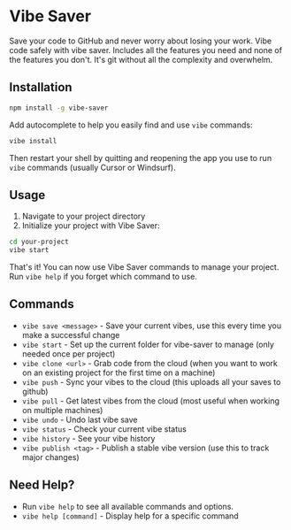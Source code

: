 # Vibe Saver

Save your code to GitHub and never worry about losing your work. Vibe code safely with vibe saver. Includes all the features you need and none of the features you don't. It's git without all the complexity and overwhelm.

## Installation

```bash
npm install -g vibe-saver
```

Add autocomplete to help you easily find and use `vibe` commands:

```bash
vibe install
```

Then restart your shell by quitting and reopening the app you use to run `vibe` commands (usually Cursor or Windsurf).

## Usage

1. Navigate to your project directory
2. Initialize your project with Vibe Saver:

```bash
cd your-project
vibe start
```

That's it! You can now use Vibe Saver commands to manage your project. Run `vibe help` if you forget which command to use.

## Commands

- `vibe save <message>` - Save your current vibes, use this every time you make a successful change
- `vibe start` - Set up the current folder for vibe-saver to manage (only needed once per project)
- `vibe clone <url>` - Grab code from the cloud (when you want to work on an existing project for the first time on a machine)
- `vibe push` - Sync your vibes to the cloud (this uploads all your saves to github)
- `vibe pull` - Get latest vibes from the cloud (most useful when working on multiple machines)
- `vibe undo` - Undo last vibe save
- `vibe status` - Check your current vibe status
- `vibe history` - See your vibe history
- `vibe publish <tag>` - Publish a stable vibe version (use this to track major changes)

## Need Help?

- Run `vibe help` to see all available commands and options.
- `vibe help [command]` - Display help for a specific command
